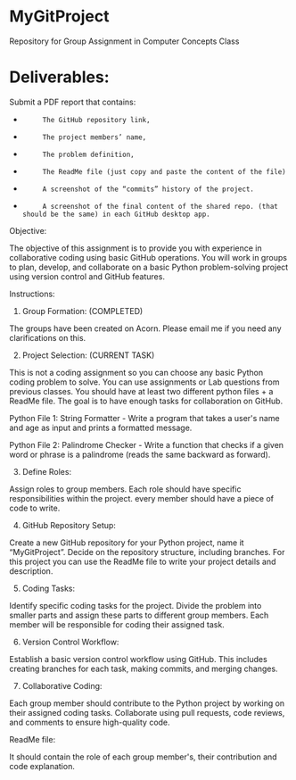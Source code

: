 # MyGitProject
Repository for Group Assignment in Computer Concepts Class

# Deliverables:

Submit a PDF report that contains:

-          The GitHub repository link,

-          The project members’ name,

-          The problem definition,

-          The ReadMe file (just copy and paste the content of the file)

-          A screenshot of the “commits” history of the project.  

-          A screenshot of the final content of the shared repo. (that should be the same) in each GitHub desktop app.

Objective:

The objective of this assignment is to provide you with experience in collaborative coding using basic GitHub operations. You will work in groups to plan, develop, and collaborate on a basic Python problem-solving project using version control and GitHub features.

Instructions:

1. Group Formation: (COMPLETED)

The groups have been created on Acorn. Please email me if you need any clarifications on this.

2. Project Selection: (CURRENT TASK)

This is not a coding assignment so you can choose any basic Python coding problem to solve. You can use assignments or Lab questions from previous classes. You should have at least two different python files + a ReadMe file. The goal is to have enough tasks for collaboration on GitHub.

Python File 1: String Formatter - Write a program that takes a user's name and age as input and prints a formatted message.

Python File 2: Palindrome Checker - Write a function that checks if a given word or phrase is a palindrome (reads the same backward as forward).

3. Define Roles:

Assign roles to group members. Each role should have specific responsibilities within the project. every member should have a piece of code to write.

4. GitHub Repository Setup:

Create a new GitHub repository for your Python project, name it “MyGitProject”. Decide on the repository structure, including branches. For this project you can use the ReadMe file to write your project details and description.

5. Coding Tasks:

Identify specific coding tasks for the project. Divide the problem into smaller parts and assign these parts to different group members. Each member will be responsible for coding their assigned task.

6. Version Control Workflow:

Establish a basic version control workflow using GitHub. This includes creating branches for each task, making commits, and merging changes.

7. Collaborative Coding:

Each group member should contribute to the Python project by working on their assigned coding tasks. Collaborate using pull requests, code reviews, and comments to ensure high-quality code.

ReadMe file:

It should contain the role of each group member's, their contribution and code explanation.



